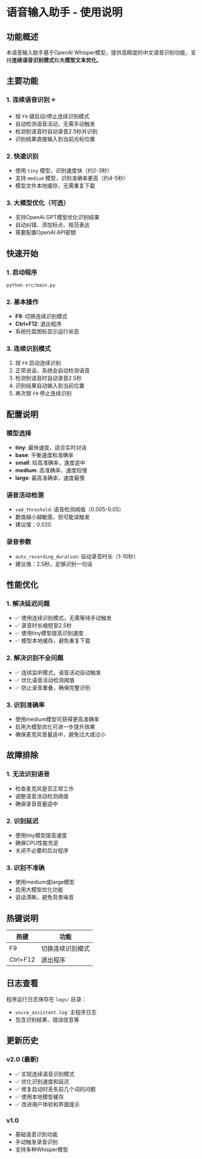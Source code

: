 # 语音输入助手 - 使用说明

## 功能概述

本语音输入助手基于OpenAI Whisper模型，提供高精度的中文语音识别功能，支持**连续语音识别模式**和**大模型文本优化**。

## 主要功能

### 1. 连续语音识别 ⭐
- 按 `F9` 键启动/停止连续识别模式
- 自动检测语音活动，无需手动触发
- 检测到语音时自动录音2.5秒并识别
- 识别结果直接输入到当前光标位置

### 2. 快速识别
- 使用 `tiny` 模型，识别速度快（约2-3秒）
- 支持 `medium` 模型，识别准确率更高（约4-5秒）
- 模型文件本地缓存，无需重复下载

### 3. 大模型优化（可选）
- 支持OpenAI GPT模型优化识别结果
- 自动纠错、添加标点、规范表达
- 需要配置OpenAI API密钥

## 快速开始

### 1. 启动程序
```bash
python src/main.py
```

### 2. 基本操作
- **F9**: 切换连续识别模式
- **Ctrl+F12**: 退出程序
- 系统托盘图标显示运行状态

### 3. 连续识别模式
1. 按 `F9` 启动连续识别
2. 正常说话，系统会自动检测语音
3. 检测到语音时自动录音2.5秒
4. 识别结果自动输入到当前位置
5. 再次按 `F9` 停止连续识别

## 配置说明

### 模型选择
- **tiny**: 最快速度，适合实时对话
- **base**: 平衡速度和准确率  
- **small**: 较高准确率，速度适中
- **medium**: 高准确率，速度较慢
- **large**: 最高准确率，速度最慢

### 语音活动检测
- `vad_threshold`: 语音检测阈值（0.005-0.05）
- 数值越小越敏感，但可能误触发
- 建议值：0.020

### 录音参数
- `auto_recording_duration`: 自动录音时长（1-10秒）
- 建议值：2.5秒，足够识别一句话

## 性能优化

### 1. 解决延迟问题
- ✅ 使用连续识别模式，无需等待手动触发
- ✅ 录音时长缩短至2.5秒
- ✅ 使用tiny模型提高识别速度
- ✅ 模型本地缓存，避免重复下载

### 2. 解决识别不全问题
- ✅ 连续监听模式，语音活动自动触发
- ✅ 优化语音活动检测阈值
- ✅ 防止录音重叠，确保完整识别

### 3. 识别准确率
- 使用medium模型可获得更高准确率
- 启用大模型优化可进一步提升效果
- 确保麦克风音量适中，避免过大或过小

## 故障排除

### 1. 无法识别语音
- 检查麦克风是否正常工作
- 调整语音活动检测阈值
- 确保录音音量适中

### 2. 识别延迟
- 使用tiny模型提高速度
- 确保CPU性能充足
- 关闭不必要的后台程序

### 3. 识别不准确
- 使用medium或large模型
- 启用大模型优化功能
- 说话清晰，避免背景噪音

## 热键说明

| 热键 | 功能 |
|------|------|
| F9 | 切换连续识别模式 |
| Ctrl+F12 | 退出程序 |

## 日志查看

程序运行日志保存在 `logs/` 目录：
- `voice_assistant.log`: 主程序日志
- 包含识别结果、错误信息等

## 更新历史

### v2.0 (最新)
- ✅ 实现连续语音识别模式
- ✅ 优化识别速度和延迟
- ✅ 修复启动时丢失前几个词的问题
- ✅ 使用本地模型缓存
- ✅ 改进用户体验和界面提示

### v1.0
- 基础语音识别功能
- 手动触发录音识别
- 支持多种Whisper模型 